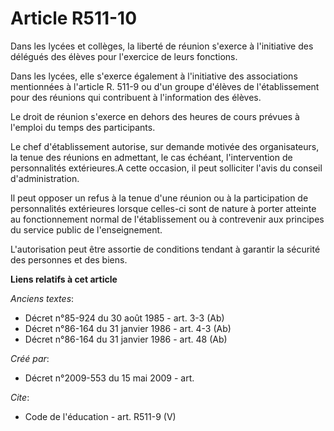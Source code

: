 # Article R511-10

Dans les lycées et collèges, la liberté de réunion s'exerce à l'initiative des délégués des élèves pour l'exercice de leurs
fonctions. 

Dans les lycées, elle s'exerce également à l'initiative des associations mentionnées à l'article R. 511-9 ou d'un groupe
d'élèves de l'établissement pour des réunions qui contribuent à l'information des élèves. 

Le droit de réunion s'exerce en dehors des heures de cours prévues à l'emploi du temps des participants. 

Le chef d'établissement autorise, sur demande motivée des organisateurs, la tenue des réunions en admettant, le cas échéant,
l'intervention de personnalités extérieures.A cette occasion, il peut solliciter l'avis du conseil d'administration. 

Il peut opposer un refus à la tenue d'une réunion ou à la participation de personnalités extérieures lorsque celles-ci sont
de nature à porter atteinte au fonctionnement normal de l'établissement ou à contrevenir aux principes du service public de
l'enseignement.

L'autorisation peut être assortie de conditions tendant à garantir la sécurité des personnes et des biens.

**Liens relatifs à cet article**

_Anciens textes_:

  - Décret n°85-924 du 30 août 1985 - art. 3-3 (Ab)
  - Décret n°86-164 du 31 janvier 1986 - art. 4-3 (Ab)
  - Décret n°86-164 du 31 janvier 1986 - art. 48 (Ab)

_Créé par_:

  - Décret n°2009-553 du 15 mai 2009 - art.

_Cite_:

  - Code de l'éducation - art. R511-9 (V)
